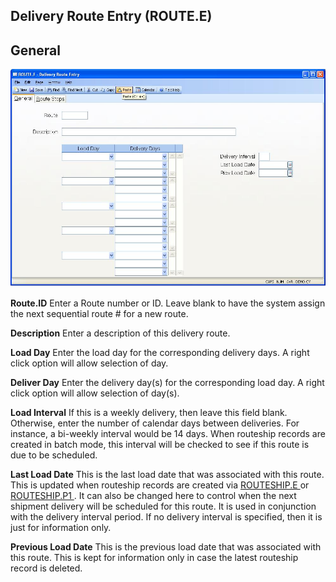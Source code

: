 ##  Delivery Route Entry (ROUTE.E)

<PageHeader />

##  General

![](./ROUTE-E-1.jpg)

**Route.ID** Enter a Route number or ID. Leave blank to have the system assign
the next sequential route # for a new route.  
  
**Description** Enter a description of this delivery route.  
  
**Load Day** Enter the load day for the corresponding delivery days. A right
click option will allow selection of day.  
  
**Deliver Day** Enter the delivery day(s) for the corresponding load day. A
right click option will allow selection of day(s).  
  
**Load Interval** If this is a weekly delivery, then leave this field blank.
Otherwise, enter the number of calendar days between deliveries. For instance,
a bi-weekly interval would be 14 days. When routeship records are created in
batch mode, this interval will be checked to see if this route is due to be
scheduled.  
  
**Last Load Date** This is the last load date that was associated with this route. This is updated when routeship records are created via [ ROUTESHIP.E ](../../../../../../../../../../rover/AP-OVERVIEW/AP-ENTRY/ACCT-CONTROL/ACCT-CONTROL-1/ar-e/CUST-E/CUST-E-1/ROUTE-E/ROUTESHIP-E) or [ ROUTESHIP.P1 ](ROUTESHIP-P1/README.md) . It can also be changed here to control when the next shipment delivery will be scheduled for this route. It is used in conjunction with the delivery interval period. If no delivery interval is specified, then it is just for information only.   
  
**Previous Load Date** This is the previous load date that was associated with
this route. This is kept for information only in case the latest routeship
record is deleted.  
  
  
<badge text= "Version 8.10.57" vertical="middle" />

<PageFooter />